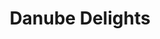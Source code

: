 ---
category: river
title: Danube Delights
class: danube-delights
cruiseline: Emerald Waterways, Emerald Belle
special-info: Overnight onboard in Budapest
price: 985
nights: 7
cruise-url: http://www.planetcruise.co.uk/emerald-waterways-cruises/emerald-belle/13-October-2017/110996?referrersiteid=970
---